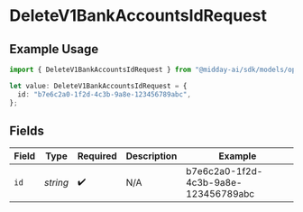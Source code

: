 # DeleteV1BankAccountsIdRequest

## Example Usage

```typescript
import { DeleteV1BankAccountsIdRequest } from "@midday-ai/sdk/models/operations";

let value: DeleteV1BankAccountsIdRequest = {
  id: "b7e6c2a0-1f2d-4c3b-9a8e-123456789abc",
};
```

## Fields

| Field                                | Type                                 | Required                             | Description                          | Example                              |
| ------------------------------------ | ------------------------------------ | ------------------------------------ | ------------------------------------ | ------------------------------------ |
| `id`                                 | *string*                             | :heavy_check_mark:                   | N/A                                  | b7e6c2a0-1f2d-4c3b-9a8e-123456789abc |
